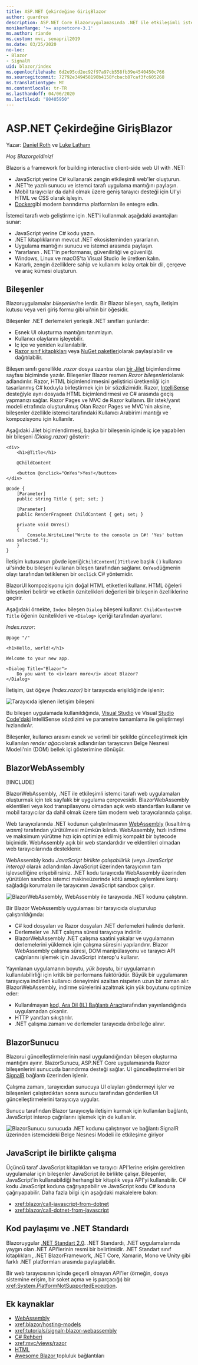 ```yaml
---
title: ASP.NET Çekirdeğine GirişBlazor
author: guardrex
description: ASP.NET Core Blazoruygulamasında .NET ile etkileşimli istemci tarafı web UI oluşturmanın bir yolu olan ASP.NET Core'u keşfedin.
monikerRange: '>= aspnetcore-3.1'
ms.author: riande
ms.custom: mvc, seoapril2019
ms.date: 03/25/2020
no-loc:
- Blazor
- SignalR
uid: blazor/index
ms.openlocfilehash: 6d2e95cd2ec92f97a97cb558fb39e4540450c766
ms.sourcegitcommit: 72792e349458190b4158fcbacb87caf3fc605268
ms.translationtype: MT
ms.contentlocale: tr-TR
ms.lasthandoff: 04/06/2020
ms.locfileid: "80405950"
---
```

# <a name="introduction-to-aspnet-core-opno-locblazor"></a>ASP.NET Çekirdeğine GirişBlazor

Yazar: [Daniel Roth](https://github.com/danroth27) ve [Luke Latham](https://github.com/guardrex)

*Hoş Blazorgeldiniz!*

Blazoris a framework for building interactive client-side web UI with .NET:

* JavaScript yerine C# kullanarak zengin etkileşimli web'ler oluşturun.
* .NET'te yazılı sunucu ve istemci tarafı uygulama mantığını paylaşın.
* Mobil tarayıcılar da dahil olmak üzere geniş tarayıcı desteği için UI'yi HTML ve CSS olarak işleyin.
* [Docker](/dotnet/standard/microservices-architecture/container-docker-introduction/index)gibi modern barındırma platformları ile entegre edin.

İstemci tarafı web geliştirme için .NET'i kullanmak aşağıdaki avantajları sunar:

* JavaScript yerine C# kodu yazın.
* .NET kitaplıklarının mevcut .NET ekosisteminden yararlanın.
* Uygulama mantığını sunucu ve istemci arasında paylaşın.
* Yararlanın . NET'in performansı, güvenilirliği ve güvenliği.
* Windows, Linux ve macOS'ta Visual Studio ile üretken kalın.
* Kararlı, zengin özelliklere sahip ve kullanımı kolay ortak bir dil, çerçeve ve araç kümesi oluşturun.

## <a name="components"></a>Bileşenler

Blazoruygulamalar *bileşenleri*ne lerdir. Bir Blazor bileşen, sayfa, iletişim kutusu veya veri giriş formu gibi ui'nin bir öğesidir.

Bileşenler .NET derlemeleri yerleşik .NET sınıfları şunlardır:

* Esnek UI oluşturma mantığını tanımlayın.
* Kullanıcı olaylarını işleyebilir.
* Iç içe ve yeniden kullanılabilir.
* [Razor sınıf kitaplıkları](xref:razor-pages/ui-class) veya [NuGet paketleri](/nuget/what-is-nuget)olarak paylaşılabilir ve dağıtılabilir.

Bileşen sınıfı genellikle *.razor* dosya uzantısı olan [bir Jilet](xref:mvc/views/razor) biçimlendirme sayfası biçiminde yazılır. Bileşenler Blazor resmen *Razor bileşenleri*olarak adlandırılır. Razor, HTML biçimlendirmesini geliştirici üretkenliği için tasarlanmış C# koduyla birleştirmek için bir sözdizimidir. Razor, [IntelliSense](/visualstudio/ide/using-intellisense) desteğiyle aynı dosyada HTML biçimlendirmesi ve C# arasında geçiş yapmanızı sağlar. Razor Pages ve MVC de Razor kullanın. Bir istek/yanıt modeli etrafında oluşturulmuş Olan Razor Pages ve MVC'nin aksine, bileşenler özellikle istemci tarafındaki Kullanıcı Arabirimi mantığı ve kompozisyonu için kullanılır.

Aşağıdaki Jilet biçimlendirmesi, başka bir bileşenin içinde iç içe yapabilen bir bileşeni *(Dialog.razor)* gösterir:

```razor
<div>
    <h1>@Title</h1>

    @ChildContent

    <button @onclick="OnYes">Yes!</button>
</div>

@code {
    [Parameter]
    public string Title { get; set; }

    [Parameter]
    public RenderFragment ChildContent { get; set; }

    private void OnYes()
    {
        Console.WriteLine("Write to the console in C#! 'Yes' button was selected.");
    }
}
```

İletişim kutusunun gövde içeriği`ChildContent`( )`Title`ve başlık ( ) kullanıcı ui'sinde bu bileşeni kullanan bileşen tarafından sağlanır. `OnYes`düğmenin olayı tarafından tetiklenen bir `onclick` C# yöntemidir.

BlazorUI kompozisyonu için doğal HTML etiketleri kullanır. HTML öğeleri bileşenleri belirtir ve etiketin öznitelikleri değerleri bir bileşenin özelliklerine geçirir.

Aşağıdaki örnekte, `Index` bileşen `Dialog` bileşeni kullanır. `ChildContent`ve `Title` öğenin öznitelikleri ve `<Dialog>` içeriği tarafından ayarlanır.

*Index.razor*:

```razor
@page "/"

<h1>Hello, world!</h1>

Welcome to your new app.

<Dialog Title="Blazor">
    Do you want to <i>learn more</i> about Blazor?
</Dialog>
```

İletişim, üst öğeye *(Index.razor)* bir tarayıcıda erişildiğinde işlenir:

![Tarayıcıda işlenen iletişim bileşeni](index/_static/dialog.png)

Bu bileşen uygulamada kullanıldığında, [Visual Studio](/visualstudio/ide/using-intellisense) ve Visual [Studio Code'daki](https://code.visualstudio.com/docs/editor/intellisense) IntelliSense sözdizimi ve parametre tamamlama ile geliştirmeyi hızlandırAr.

Bileşenler, kullanıcı arasını esnek ve verimli bir şekilde güncelleştirmek için kullanılan *render ağacı*olarak adlandırılan tarayıcının Belge Nesnesi Modeli'nin (DOM) bellek içi gösterimine dönüşür.

## <a name="opno-locblazor-webassembly"></a>BlazorWebAssembly

[!INCLUDE[](~/includes/blazorwasm-preview-notice.md)]

BlazorWebAssembly, .NET ile etkileşimli istemci tarafı web uygulamaları oluşturmak için tek sayfalık bir uygulama çerçevesidir. BlazorWebAssembly eklentileri veya kod transpilasyonu olmadan açık web standartları kullanır ve mobil tarayıcılar da dahil olmak üzere tüm modern web tarayıcılarında çalışır.

Web tarayıcılarında .NET kodunun çalıştırılmasının [WebAssembly](https://webassembly.org) (kısaltılmış *wasm)* tarafından yürütülmesi mümkün kılındı. WebAssembly, hızlı indirme ve maksimum yürütme hızı için optimize edilmiş kompakt bir bytecode biçimidir. WebAssembly açık bir web standardıdır ve eklentileri olmadan web tarayıcılarında desteklenir.

WebAssembly kodu *JavaScript birlikte çalışabilirlik* (veya *JavaScript interop)* olarak adlandırılan JavaScript üzerinden tarayıcının tam işlevselliğine erişebilirsiniz. .NET kodu tarayıcıda WebAssembly üzerinden yürütülen sandbox istemci makineüzerinde kötü amaçlı eylemlere karşı sağladığı korumaları ile tarayıcının JavaScript sandbox çalışır.

![BlazorWebAssembly, WebAssembly ile tarayıcıda .NET kodunu çalıştırın.](index/_static/blazor-webassembly.png)

Bir Blazor WebAssembly uygulaması bir tarayıcıda oluşturulup çalıştırıldığında:

* C# kod dosyaları ve Razor dosyaları .NET derlemeleri halinde derlenir.
* Derlemeler ve .NET çalışma süresi tarayıcıya indirilir.
* BlazorWebAssembly .NET çalışma saatini yakalar ve uygulamanın derlemelerini yüklemek için çalışma süresini yapılandırır. Blazor WebAssembly çalışma süresi, DOM manipülasyonu ve tarayıcı API çağrılarını işlemek için JavaScript interop'u kullanır.

Yayınlanan uygulamanın boyutu, *yük boyutu,* bir uygulamanın kullanılabilirliği için kritik bir performans faktörüdür. Büyük bir uygulamanın tarayıcıya indirilen kullanıcı deneyimini azaltan nispeten uzun bir zaman alır. BlazorWebAssembly, indirme sürelerini azaltmak için yük boyutunu optimize eder:

* Kullanılmayan [kod, Ara Dil (IL) Bağlantı Aracı](xref:host-and-deploy/blazor/configure-linker)tarafından yayınlandığında uygulamadan çıkarılır.
* HTTP yanıtları sıkıştırılır.
* .NET çalışma zamanı ve derlemeler tarayıcıda önbelleğe alınır.

## <a name="opno-locblazor-server"></a>BlazorSunucu

Blazorui güncelleştirmelerinin nasıl uygulandığından bileşen oluşturma mantığını ayırır. BlazorSunucu, ASP.NET Core uygulamasında Razor bileşenlerini sunucuda barındırma desteği sağlar. UI güncelleştirmeleri bir [SignalR](xref:signalr/introduction) bağlantı üzerinden işlenir.

Çalışma zamanı, tarayıcıdan sunucuya UI olayları göndermeyi işler ve bileşenleri çalıştırdıktan sonra sunucu tarafından gönderilen UI güncelleştirmelerini tarayıcıya uygular.

Sunucu tarafından Blazor tarayıcıyla iletişim kurmak için kullanılan bağlantı, JavaScript interop çağrılarını işlemek için de kullanılır.

![BlazorSunucu sunucuda .NET kodunu çalıştırıyor ve bağlantı SignalR üzerinden istemcideki Belge Nesnesi Modeli ile etkileşime giriyor](index/_static/blazor-server.png)

## <a name="javascript-interop"></a>JavaScript ile birlikte çalışma

Üçüncü taraf JavaScript kitaplıkları ve tarayıcı API'lerine erişim gerektiren uygulamalar için bileşenler JavaScript ile birlikte çalışır. Bileşenler, JavaScript'in kullanabildiği herhangi bir kitaplık veya API'yi kullanabilir. C# kodu JavaScript koduna çağrıyapabilir ve JavaScript kodu C# koduna çağrıyapabilir. Daha fazla bilgi için aşağıdaki makalelere bakın:

* <xref:blazor/call-javascript-from-dotnet>
* <xref:blazor/call-dotnet-from-javascript>

## <a name="code-sharing-and-net-standard"></a>Kod paylaşımı ve .NET Standardı

Blazoruygular [.NET Standart 2.0](/dotnet/standard/net-standard). .NET Standardı, .NET uygulamalarında yaygın olan .NET API'lerinin resmi bir belirtimidir. .NET Standart sınıf kitaplıkları , .NET BlazorFramework, .NET Core, Xamarin, Mono ve Unity gibi farklı .NET platformları arasında paylaşılabilir.

Bir web tarayıcısının içinde geçerli olmayan API'ler (örneğin, dosya sistemine erişim, bir soket açma ve iş parçacığı) bir <xref:System.PlatformNotSupportedException>.

## <a name="additional-resources"></a>Ek kaynaklar

* [WebAssembly](https://webassembly.org/)
* <xref:blazor/hosting-models>
* <xref:tutorials/signalr-blazor-webassembly>
* [C# Rehberi](/dotnet/csharp/)
* <xref:mvc/views/razor>
* [HTML](https://www.w3.org/html/)
* [Awesome Blazor ](https://github.com/AdrienTorris/awesome-blazor) topluluk bağlantıları
